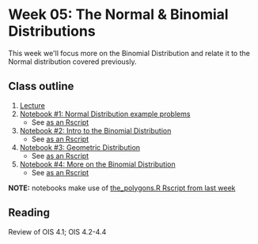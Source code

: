 # Week 05: The Normal & Binomial Distributions

This week we'll focus more on the Binomial Distribution and relate it to the Normal distribution covered previously.

## Class outline
 
 1. [Lecture](lecture6_s2020_toupload.pdf)
 1. [Notebook #1: Normal Distribution example problems](prep_part1_moreNormalProblems.ipynb)
	* See [as an Rscript](Rscripts/prep_part1_moreNormalProblems_week06.R)
 1. [Notebook #2: Intro to the Binomial Distribution](prep_part2_introToBinomialDist.ipynb)
	* See [as an Rscript](Rscripts/prep_part2_introToBinomialDist_week06.R)
 1. [Notebook #3: Geometric Distribution](prep_part3_geometricDistribution.ipynb)
	* See [as an Rscript](Rscripts/prep_part3_geometricDistribution_week06.R)
 1. [Notebook #4: More on the Binomial Distribution](prep_part4_binomialDistributionCalculations.ipynb)
	* See [as an Rscript](Rscripts/prep_part4_binomialDistributionCalcs_week06.R)

**NOTE:** notebooks make use of [the_polygons.R Rscript from last week](../week04/plot_polygons.R)


## Reading

Review of OIS 4.1; OIS 4.2-4.4


